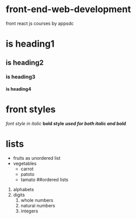 # front-end-web-development
front react js courses by appsdc
# is heading1
## is heading2
### is heading3
#### is heading4
# front styles
*font style in italic*
**bold style**
***used for both italic and bold***
# lists
* fruits as unordered list
* vegetables
   * carrot
   * patoto
   * tamato
 ##ordered lists
 1. alphabets
 2. digits
     1. whole numbers
     2. natural numbers
     3. integers
     
